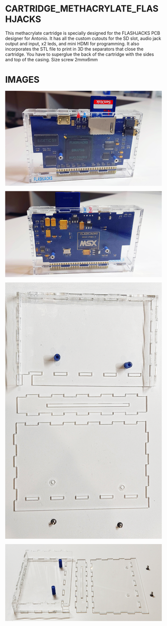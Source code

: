 # CARTRIDGE_METHACRYLATE_FLASHJACKS

This methacrylate cartridge is specially designed for the FLASHJACKS PCB designer for Antonio. It has all the custom cutouts for the SD slot, audio jack output and input, x2 leds, and mini HDMI for programming. It also incorporates the STL file to print in 3D the separators that close the cartridge. You have to superglue the back of the cartridge with the sides and top of the casing. Size screw  2mmx6mm

# IMAGES

![Alt text](https://github.com/capsule5000/CARTRIDGE_METHACRYLATE_FLASHJACKS/blob/main/Images/front1_flashjacks.png)

![Alt text](https://github.com/capsule5000/CARTRIDGE_METHACRYLATE_FLASHJACKS/blob/main/Images/rear1_flashjacks.png)

![Alt text](https://github.com/capsule5000/CARTRIDGE_METHACRYLATE_FLASHJACKS/blob/main/Images/case1.png)

![Alt text](https://github.com/capsule5000/CARTRIDGE_METHACRYLATE_FLASHJACKS/blob/main/Images/case2.png)
